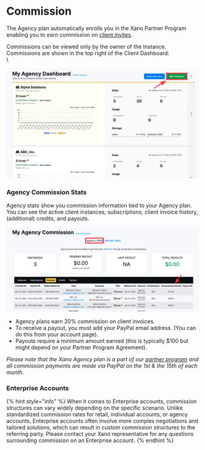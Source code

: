 # Commission

The Agency plan automatically enrolls you in the Xano Partner Program enabling you to earn commission on [client invites](broken-reference).&#x20;

Commissions can be viewed only by the owner of the Instance. Commissions are shown in the top right of the Client Dashboard:\
\


![The Instance owner can view commissions from the Client Dashboard.](<../../.gitbook/assets/CleanShot 2022-03-17 at 14.38.49.png>)

### Agency Commission Stats

Agency stats show you commission information tied to your Agency plan. You can see the active client instances, subscriptions, client invoice history, (additional) credits, and payouts.&#x20;

![ The Agency commission stats](<../../.gitbook/assets/CleanShot 2022-03-17 at 14.41.53.png>)

* Agency plans earn 20% commission on client invoices.
* To receive a payout, you must add your PayPal email address. (You can do this from your account page).
* Payouts require a minimum amount earned (this is typically $100 but might depend on your Partner Program Agreement).&#x20;

_Please note that the Xano Agency plan is a part of our_ [_partner program_](https://www.xano.com/agency/) _and all commission payments are made via PayPal on the 1st & the 15th of each month._

### Enterprise Accounts

{% hint style="info" %}
When it comes to Enterprise accounts, commission structures can vary widely depending on the specific scenario. Unlike standardized commission rates for retail, individual accounts, or agency accounts, Enterprise accounts often involve more complex negotiations and tailored solutions, which can result in custom commission structures to the referring party. Please contact your Xano representative for any questions surrounding commission on an Enterprise account.
{% endhint %}




